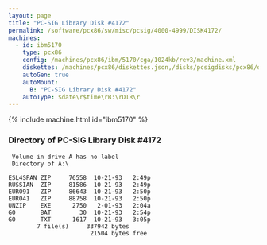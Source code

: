 ```yaml
---
layout: page
title: "PC-SIG Library Disk #4172"
permalink: /software/pcx86/sw/misc/pcsig/4000-4999/DISK4172/
machines:
  - id: ibm5170
    type: pcx86
    config: /machines/pcx86/ibm/5170/cga/1024kb/rev3/machine.xml
    diskettes: /machines/pcx86/diskettes.json,/disks/pcsigdisks/pcx86/diskettes.json
    autoGen: true
    autoMount:
      B: "PC-SIG Library Disk #4172"
    autoType: $date\r$time\rB:\rDIR\r
---
```


{% include machine.html id="ibm5170" %}

### Directory of PC-SIG Library Disk #4172

     Volume in drive A has no label
     Directory of A:\

    ESL4SPAN ZIP     76558  10-21-93   2:49p
    RUSSIAN  ZIP     81586  10-21-93   2:49p
    EURO91   ZIP     86643  10-21-93   2:50p
    EURO41   ZIP     88758  10-21-93   2:50p
    UNZIP    EXE      2750   2-01-93   2:04a
    GO       BAT        30  10-21-93   2:54p
    GO       TXT      1617  10-21-93   3:05p
            7 file(s)     337942 bytes
                           21504 bytes free
